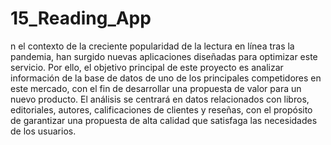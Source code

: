 # 15_Reading_App
n el contexto de la creciente popularidad de la lectura en línea tras la pandemia, han surgido nuevas aplicaciones diseñadas para optimizar este servicio. Por ello, el objetivo principal de este proyecto es analizar información de la base de datos de uno de los principales competidores en este mercado, con el fin de desarrollar una propuesta de valor para un nuevo producto. El análisis se centrará en datos relacionados con libros, editoriales, autores, calificaciones de clientes y reseñas, con el propósito de garantizar una propuesta de alta calidad que satisfaga las necesidades de los usuarios.
